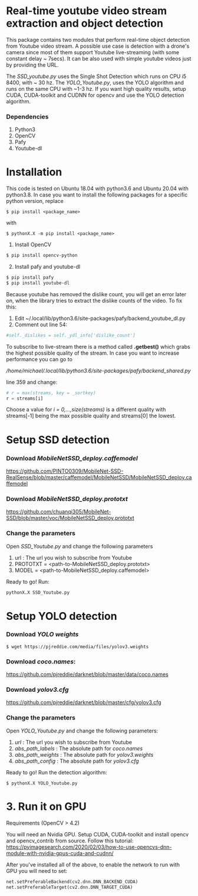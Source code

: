 # Real-time youtube video stream extraction and object detection 

This package contains two modules that perform real-time object detection from Youtube video stream. A possible use case is detection with a drone's camera since most of them support Youtube live-streaming (with some constant delay ~ 7secs). It can be also used with simple youtube videos just by providing the URL. 

The *SSD_youtube.py* uses the Single Shot Detection which runs on CPU i5 8400, with ~ 30 hz. The *YOLO_Youtube.py*, uses the YOLO algorithm and runs on the same CPU with ~1-3 hz. If you want high quality results, setup CUDA, CUDA-toolkit and CUDNN for opencv and use the YOLO detection algorithm.   
 
### Dependencies
1) Python3
2) OpenCV
3) Pafy 
4) Youtube-dl

# Installation
This code is tested on Ubuntu 18.04 with python3.6 and Ubuntu 20.04 with python3.8. In case you want to install the following packages for a specific python version, replace

```
$ pip install <package_name>
```
with 
```
$ pythonX.X -m pip install <package_name>
```

1. Install OpenCV 
```bash
$ pip install opencv-python
```
2. Install pafy and youtube-dl
```bash
$ pip install pafy 
$ pip install youtube-dl
```
Because youtube has removed the dislike count, you will get an error later on, when the library tries to extract the dislike counts of the video. To fix this:
1. Edit ~/.local/lib/python3.6/site-packages/pafy/backend_youtube_dl.py
2. Comment out line 54:
```python
#self._dislikes = self._ydl_info['dislike_count']
```

To subscribe to live-stream there is a method called **.getbest()** which grabs the highest possible quality of the stream. In case you want to increase performance you can go to 

*/home/michael/.local/lib/python3.6/site-packages/pafy/backend_shared.py*

line 359 and change:
```python
# r = max(streams, key = _sortkey)
r = streams[i]
```
Choose a value for *i = 0,...,size(streams)* is a different quality with streams[-1] being the max possible quality and streams[0] the lowest.


# Setup SSD detection

### Download *MobileNetSSD_deploy.caffemodel*
https://github.com/PINTO0309/MobileNet-SSD-RealSense/blob/master/caffemodel/MobileNetSSD/MobileNetSSD_deploy.caffemodel


### Download *MobileNetSSD_deploy.prototxt*

https://github.com/chuanqi305/MobileNet-SSD/blob/master/voc/MobileNetSSD_deploy.prototxt

### Change the parameters
Open *SSD_Youtube.py* and change the following parameters

1. url : The url you wish to subscribe from Youtube
2. PROTOTXT = <path-to-MobileNetSSD_deploy.prototxt>
3. MODEL = <path-to-MobileNetSSD_deploy.caffemodel>

Ready to go! Run:
```python
pythonX.X SSD_Youtube.py
```
# Setup YOLO detection

### Download *YOLO weights*
``` 
$ wget https://pjreddie.com/media/files/yolov3.weights
```

### Download *coco.names*:
https://github.com/pjreddie/darknet/blob/master/data/coco.names

### Download *yolov3.cfg*
https://github.com/pjreddie/darknet/blob/master/cfg/yolov3.cfg

### Change the parameters 
Open *YOLO_Youtube.py* and change the following parameters: 
1. *url* : The url you wish to subscribe from Youtube 
2. *abs_path_labels* : The absolute path for *coco.names* 
3. *abs_path_weights* : The absolute path for *yolov3.weights*
4. *abs_path_config* : The absolute path for *yolov3.cfg*

Ready to go! Run the detection algorithm:
```
$ pythonX.X YOLO_Youtube.py
```


# 3. Run it on GPU 

Requirements (OpenCV > 4.2)

You will need an Nvidia GPU. Setup CUDA, CUDA-toolkit and install opencv and opencv_contrib from source. Follow this tutorial:
https://pyimagesearch.com/2020/02/03/how-to-use-opencvs-dnn-module-with-nvidia-gpus-cuda-and-cudnn/

After you've installed all of the above, to enable the network to run with GPU you will need to set:
```python
net.setPreferableBackend(cv2.dnn.DNN_BACKEND_CUDA)
net.setPreferableTarget(cv2.dnn.DNN_TARGET_CUDA)
```
